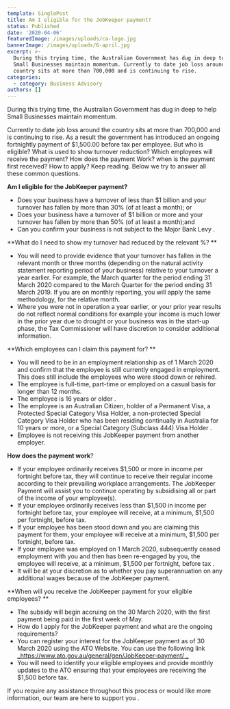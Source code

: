 ```yaml
---
template: SinglePost
title: Am I eligible for the JobKeeper payment?
status: Published
date: '2020-04-06'
featuredImage: /images/uploads/ca-logo.jpg
bannerImage: /images/uploads/6-april.jpg
excerpt: >-
  During this trying time, the Australian Government has dug in deep to help
  Small Businesses maintain momentum. Currently to date job loss around the
  country sits at more than 700,000 and is continuing to rise. 
categories:
  - category: Business Advisory
authors: []
---
```

During this trying time, the Australian Government has dug in deep to help Small Businesses maintain momentum.

Currently to date job loss around the country sits at more than 700,000 and is continuing to rise. As a result the government has introduced an ongoing fortnightly payment of $1,500.00 before tax per employee. But who is eligible? What is used to show turnover reduction? Which employees will receive the payment? How does the payment Work? when is the payment first received? How to apply? Keep reading. Below we try to answer all these common questions.

**Am I eligible for the JobKeeper payment?**

* Does your business have a turnover of less than $1 billion and your turnover has fallen by more than 30% (of at least a month); or
* Does your business have a turnover of $1 billion or more and your turnover has fallen by more than 50% (of at least a month);and
* Can you confirm your business is not subject to the Major Bank Levy.

**What do I need to show my turnover had reduced by the relevant %?**

* You will need to provide evidence that your turnover has fallen in the relevant month or three months (depending on the natural activity statement reporting period of your business) relative to your turnover a year earlier. For example, the March quarter for the period ending 31 March 2020 compared to the March Quarter for the period ending 31 March 2019. If you are on monthly reporting, you will apply the same methodology, for the relative month.
* Where you were not in operation a year earlier, or your prior year results do not reflect normal conditions for example your income is much lower in the prior year due to drought or your business was in the start-up phase, the Tax Commissioner will have discretion to consider additional information.

**Which employees can I claim this payment for?**

* You will need to be in an employment relationship as of 1 March 2020 and confirm that the employee is still currently engaged in employment. This does still include the employees who were stood down or rehired.
* The employee is full-time, part-time or employed on a casual basis for longer than 12 months.
* The employee is 16 years or older.
* The employee is an Australian Citizen, holder of a Permanent Visa, a Protected Special Category Visa Holder, a non-protected Special Category Visa Holder who has been residing continually in Australia for 10 years or more, or a Special Category (Subclass 444) Visa Holder.
* Employee is not receiving this JobKeeper payment from another employer.

**How does the payment work**?

* If your employee ordinarily receives $1,500 or more in income per fortnight before tax, they will continue to receive their regular income according to their prevailing workplace arrangements. The JobKeeper Payment will assist you to continue operating by subsidising all or part of the income of your employee(s).
* If your employee ordinarily receives less than $1,500 in income per fortnight before tax, your employee will receive, at a minimum, $1,500 per fortnight, before tax.
* If your employee has been stood down and you are claiming this payment for them, your employee will receive at a minimum, $1,500 per fortnight, before tax.
* If your employee was employed on 1 March 2020, subsequently ceased employment with you and then has been re-engaged by you, the employee will receive, at a minimum, $1,500 per fortnight, before tax.
* It will be at your discretion as to whether you pay superannuation on any additional wages because of the JobKeeper payment.

**When will you receive the JobKeeper payment for your eligible employees?**

* The subsidy will begin accruing on the 30 March 2020, with the first payment being paid in the first week of May.
* How do I apply for the JobKeeper payment and what are the ongoing requirements?
* You can register your interest for the JobKeeper payment as of 30 March 2020 using the ATO Website. You can use the following link [_https://www.ato.gov.au/general/gen/JobKeeper-payment/_](https://www.ato.gov.au/general/gen/JobKeeper-payment/)
* You will need to identify your eligible employees and provide monthly updates to the ATO ensuring that your employees are receiving the $1,500 before tax.

If you require any assistance throughout this process or would like more information, our team are here to support you.
